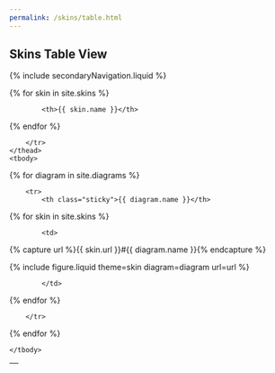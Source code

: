 ```yaml
---
permalink: /skins/table.html
---
```

## Skins Table View

{% include secondaryNavigation.liquid %}

<table class="image-gallery">
    <thead class="sticky">
        <tr>
            <th></th>

{% for skin in site.skins %}

            <th>{{ skin.name }}</th>

{% endfor %}

        </tr>
    </thead>
    <tbody>

{% for diagram in site.diagrams %}

        <tr>
            <th class="sticky">{{ diagram.name }}</th>

{% for skin in site.skins %}

            <td>

{% capture url %}{{ skin.url }}#{{ diagram.name }}{% endcapture %}

{% include figure.liquid theme=skin diagram=diagram url=url %}

            </td>

{% endfor %}

        </tr>

{% endfor %}

    </tbody>
</table>
